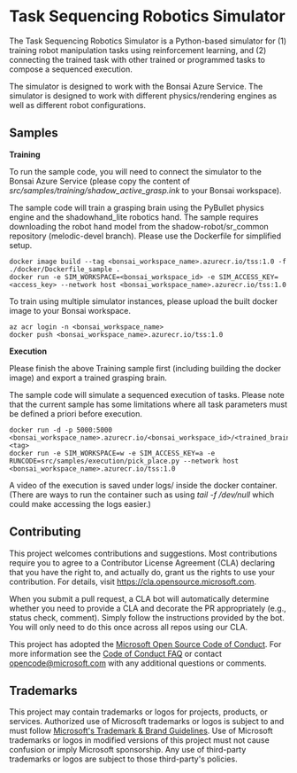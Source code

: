 # Task Sequencing Robotics Simulator

The Task Sequencing Robotics Simulator is a Python-based simulator for (1) training robot manipulation tasks using reinforcement learning,
and (2) connecting the trained task with other trained or programmed tasks to compose a sequenced execution.

The simulator is designed to work with the Bonsai Azure Service.
The simulator is designed to work with different physics/rendering engines as well as different robot configurations.

## Samples

**Training**

To run the sample code, you will need to connect the simulator to the Bonsai Azure Service
(please copy the content of *src/samples/training/shadow_active_grasp.ink* to your Bonsai workspace).

The sample code will train a grasping brain using the PyBullet physics engine and the shadowhand_lite robotics hand.
The sample requires downloading the robot hand model from the shadow-robot/sr_common repository (melodic-devel branch).
Please use the Dockerfile for simplified setup.

```
docker image build --tag <bonsai_workspace_name>.azurecr.io/tss:1.0 -f ./docker/Dockerfile_sample .
docker run -e SIM_WORKSPACE=<bonsai_workspace_id> -e SIM_ACCESS_KEY=<access_key> --network host <bonsai_workspace_name>.azurecr.io/tss:1.0
```

To train using multiple simulator instances, please upload the built docker image to your Bonsai workspace.

```
az acr login -n <bonsai_workspace_name>
docker push <bonsai_workspace_name>.azurecr.io/tss:1.0
```

**Execution**

Please finish the above Training sample first (including building the docker image) and export a trained grasping brain.

The sample code will simulate a sequenced execution of tasks.
Please note that the current sample has some limitations where all task parameters must be defined a priori before execution.

```
docker run -d -p 5000:5000 <bonsai_workspace_name>.azurecr.io/<bonsai_workspace_id>/<trained_brain_name>:<tag>
docker run -e SIM_WORKSPACE=w -e SIM_ACCESS_KEY=a -e RUNCODE=src/samples/execution/pick_place.py --network host <bonsai_workspace_name>.azurecr.io/tss:1.0
```

A video of the execution is saved under logs/ inside the docker container.
(There are ways to run the container such as using *tail -f /dev/null* which could make accessing the logs easier.)

## Contributing

This project welcomes contributions and suggestions.  Most contributions require you to agree to a
Contributor License Agreement (CLA) declaring that you have the right to, and actually do, grant us
the rights to use your contribution. For details, visit https://cla.opensource.microsoft.com.

When you submit a pull request, a CLA bot will automatically determine whether you need to provide
a CLA and decorate the PR appropriately (e.g., status check, comment). Simply follow the instructions
provided by the bot. You will only need to do this once across all repos using our CLA.

This project has adopted the [Microsoft Open Source Code of Conduct](https://opensource.microsoft.com/codeofconduct/).
For more information see the [Code of Conduct FAQ](https://opensource.microsoft.com/codeofconduct/faq/) or
contact [opencode@microsoft.com](mailto:opencode@microsoft.com) with any additional questions or comments.

## Trademarks

This project may contain trademarks or logos for projects, products, or services. Authorized use of Microsoft 
trademarks or logos is subject to and must follow 
[Microsoft's Trademark & Brand Guidelines](https://www.microsoft.com/en-us/legal/intellectualproperty/trademarks/usage/general).
Use of Microsoft trademarks or logos in modified versions of this project must not cause confusion or imply Microsoft sponsorship.
Any use of third-party trademarks or logos are subject to those third-party's policies.
